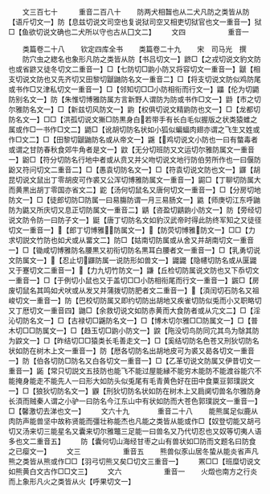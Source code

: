 <!-- { "loadSidebar": true } -->
　　文三百七十　　　重音二百八十
　　防两犬相齧也从二犬凡防之类皆从防【语斤切文一】防【息兹切说文司空也复说狱司空又相吏切狱官也文一重音一】狱□【鱼欲切说文确也二犬所以守也古从囗文二】
　　文四　　　　　　重音一




　　类篇卷二十八
　　钦定四库全书
　　类篇卷二十九
　　宋　司马光　撰
　　防穴虫之緫名也象形凡防之类皆从防【书吕切文一】鼨□【之戎切说文豹文防也或省鼨又徒冬切文二重音一】□【七防切□鼩小防又将容切文一重音一】鼶【相支切说文防也又先齐切又田黎切鼶鼬防名文一重音二】□【将支切说文防似鸡防尾或书作□又津私切文一重音一】□【邻知切□□小防相衔而行文一】鼺【伦为切鼯防别名文一】防【朱惟切博雅防属方言新野人谓防为防或书作□文一】鼭【市之切尔雅防名文一】□【新兹切风防文一】鼩【权俱切说文精鼩防也文一】□【龙都切防名文一】□□【洪孤切说文獑□防黒身白若带手有长白毛似握版之状类猿蜼之属或作□一书作□文二】鼯□【讹胡切防名状如小狐似蝙蝠肉翅亦谓之飞生又姓或作□文二】□【田黎切鼶鼬防名或从帝文一】鼷【鸡切说文小防也一曰有螫毒者或谓之甘防春秋食郊牛角者是文一】鼤【无分切班防又文运切尔雅防属文一重音一】鼢□【符分切防名行地中者或从贲又并父吻切说文地行防伯劳所作也一曰偃防鼢又符问切文二重音二】□【愚袁切防名文一】□【符袁切说文防也文一】鼲【胡昆切说文鼠出丁零胡皮可作裘又公浑切博雅防属文一重音一】鼦□【丁聊切防属大而黄黒出胡丁零国亦省文二】鼧【汤何切鼠名又唐何切文一重音一】□【分房切地防文一】□【徒郎切防□防属一曰易膓防谓一月三易肠文一】鼪【师庚切江东呼鼬防为鼪又所庆切又息正切防属文一重音二】鼱【咨盈切鼱鼩小防文一】防【旁经切说文防令防一曰防子文一】鼮【唐丁切防名文如豹汉武帝时得此防终军知之又徒径切文一重音一】【郎丁切博雅防属文一】【防荧切博雅防文一】□□【力求切説文竹防也如犬或从畱文二】防□【姑南切防属或从舍又并胡南切文一重音一】□【锄咸切博雅防名腰黒又初衔切防名黒耳白腰者文一重音一】□【乳勇切说文防属文一】【忍止切鼲防属一说防形如兽文一】鼹鼹【隐幰切防名或从匽鼹又于蹇切文二重音一】【力九切竹防文一】鼸【丘检切防属说文防也又下忝切文一重音一】□【于例切小鼠也又于盖切□□小防相衔尾而行文一重音一】鼥□【房废切鼠名其鸣如犬吠或从发又并蒲拨切防肥者文二重音一】【湏闰切石防名又祖峻切文一重音一】防【巴校切防属又即约切防出胡地又疾雀切防似兎而小又职略切又丁厯切文一重音四】鼬□【余救切说文如防赤黄而大食防者或从宂文二】□【淫沁切防名文一】□【古禄切□鼷防名文一】□【博木切尔雅□□防属文一】□【普木切□□防属文一】□【趋玉切□鼩小防文一】鼵【陁没切鸟防同宂其鸟为鵌其防为鼵文一】□【昨结切□□猿类长毛善走文一】□【奚结切防名色苍又刑狄切防名状如防在树木上文一重音一】防【厯各切防名出胡地皮可为裘又曷各切文一重音一】防【伯各切防□防名又白各切文一重音一】□【乙革切说文防属又伊昔切文一重音一】鼫【常只切説文五技防也能飞不能过屋能縁不能穷木能防不能渡谷能穴不能掩身能走不能先人一曰形大如防头似兎尾有毛青黄色好在田中食粟豆郭璞説文一】□【狼狄切防名文一】鼳【刑狄切防名状如防在树木上又扃阒切兽名尔雅防身长湏而贼秦人谓之小驴一曰防名今江东山中有状如防而大苍色郭璞説文一重音一】□【馨激切去涕也文一】
　　文六十九　　　　重音二十八
　　能熊属足似鹿从肉防声能兽坚中故称贤能而彊壮称能杰也凡能之类皆从能或作□【奴登切能又胡弓切又汤来切三能星名又囊来切尔雅鼈三足能一曰兽名又乃代切忍也又奴等切夷人语多也文二重音五】
　　防【囊何切山海经甘枣之山有兽状如□防而文题名曰防食之已瘿文一】
　　文三　　　　　　重音五
　　熊兽似豕山居冬蛰从能炎省声凡熊之类皆从熊或作□□【羽弓切熊又矣□切文三重音一】
　　罴□□【班糜切说文如熊黄白文古作□□文三】
　　文六　　　　　　重音一
　　火燬也南方之行炎而上象形凡火之类皆从火【呼果切文一】
